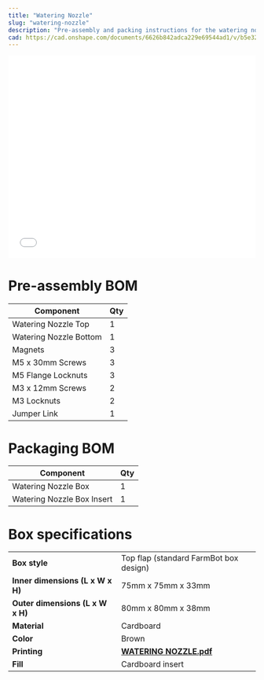 ```yaml
---
title: "Watering Nozzle"
slug: "watering-nozzle"
description: "Pre-assembly and packing instructions for the watering nozzle"
cad: https://cad.onshape.com/documents/6626b842adca229e69544ad1/v/b5e323b6ae6cf9b43cd65f69/e/3f379dda94032bbfb6429694
---
```


<iframe width="100%" style="aspect-ratio: 11 / 9;" src="_images/watering_nozzle_pre_assembly_rev_a.pdf" frameborder="0"></iframe>

# Pre-assembly BOM

|Component                     |Qty  |
|------------------------------|-----|
|Watering Nozzle Top           |1
|Watering Nozzle Bottom        |1
|Magnets                       |3
|M5 x 30mm Screws              |3
|M5 Flange Locknuts            |3
|M3 x 12mm Screws              |2
|M3 Locknuts                   |2
|Jumper Link                   |1

# Packaging BOM

|Component                     |Qty  |
|------------------------------|-----|
|Watering Nozzle Box           |1
|Watering Nozzle Box Insert    |1

# Box specifications

|                                |                              |
|--------------------------------|------------------------------|
|**Box style**                   |Top flap (standard FarmBot box design)
|**Inner dimensions (L x W x H)**|75mm x 75mm x 33mm
|**Outer dimensions (L x W x H)**|80mm x 80mm x 38mm
|**Material**                    |Cardboard
|**Color**                       |Brown
|**Printing**                    |**[WATERING NOZZLE.pdf](_images/watering_nozzle_box_graphic.pdf)** <i class="fa fa-file-pdf-o">
|**Fill**                        |Cardboard insert

